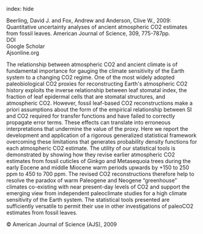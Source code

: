 index: hide

<div class="Citation">

  <div class="Citation-body">
    <div class="Citation-text">Beerling, David J. and Fox, Andrew and Anderson, Clive W., 2009: Quantitative uncertainty analyses of ancient atmospheric CO2 estimates from fossil leaves. <span class="Article-journal">American Journal of Science, </span><span class="Article-volume">309, </span>775-787pp.</div>
    <div class="Citation-links">
      <div class="CitationLink" data-href="https://doi.org/10.2475/09.2009.01">
        <div class="CitationLink-icon CitationLink-Doi"></div>
        <div class="CitationLink-text">DOI</div>
      </div>
      <div class="CitationLink" data-href="https://scholar.google.com/scholar?q=10.2475/09.2009.01">
        <div class="CitationLink-icon CitationLink-Scholar"></div>
        <div class="CitationLink-text">Google Scholar</div>
      </div>
      <div class="CitationLink" data-href="http://www.ajsonline.org/cgi/content/abstract/309/9/775">
        <div class="CitationLink-icon CitationLink-Publisher"></div>
        <div class="CitationLink-text">Ajsonline.org</div>
      </div>
    </div>
  </div>
</div>

The relationship between atmospheric CO2 and ancient climate is of fundamental importance for gauging the climate sensitivity of the Earth system to a changing CO2 regime. One of the most widely adopted paleobiological CO2 proxies for reconstructing Earth's atmospheric CO2 history exploits the inverse relationship between leaf stomatal index, the fraction of leaf epidermal cells that are stomatal structures, and atmospheric CO2. However, fossil leaf-based CO2 reconstructions make a priori assumptions about the form of the empirical relationship between SI and CO2 required for transfer functions and have failed to correctly propagate error terms. These effects can translate into erroneous interpretations that undermine the value of the proxy. Here we report the development and application of a rigorous generalized statistical framework overcoming these limitations that generates probability density functions for each atmospheric CO2 estimate. The utility of our statistical tools is demonstrated by showing how they revise earlier atmospheric CO2 estimates from fossil cuticles of Ginkgo and Metasequoia trees during the early Eocene and middle Miocene warm periods upwards by +150 to 250 ppm to 450 to 700 ppm. The revised CO2 reconstructions therefore help to resolve the paradox of warm Paleogene and Neogene “greenhouse” climates co-existing with near present-day levels of CO2 and support the emerging view from independent paleoclimate studies for a high climate sensitivity of the Earth system. The statistical tools presented are sufficiently versatile to permit their use in other investigations of paleoCO2 estimates from fossil leaves.

<div class="Citation-copy">
&copy; American Journal of Science (AJS), 2009
</div>